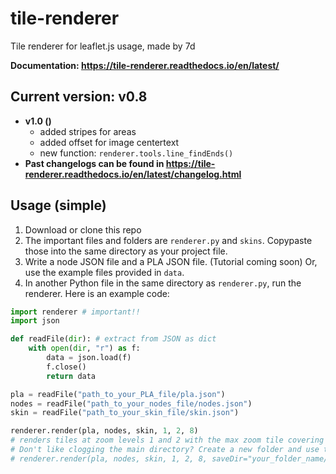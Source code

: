 # tile-renderer
Tile renderer for leaflet.js usage, made by 7d

**Documentation: https://tile-renderer.readthedocs.io/en/latest/**

## Current version: v0.8
* **v1.0 ()**
  * added stripes for areas
  * added offset for image centertext
  * new function: `renderer.tools.line_findEnds()`
* **Past changelogs can be found in https://tile-renderer.readthedocs.io/en/latest/changelog.html**

## Usage (simple)
1. Download or clone this repo
2. The important files and folders are `renderer.py` and `skins`. Copypaste those into the same directory as your project file.
3. Write a node JSON file and a PLA JSON file. (Tutorial coming soon) Or, use the example files provided in `data`.
4. In another Python file in the same directory as `renderer.py`, run the renderer. Here is an example code:
```python
import renderer # important!!
import json

def readFile(dir): # extract from JSON as dict
    with open(dir, "r") as f:
        data = json.load(f)
        f.close()
        return data

pla = readFile("path_to_your_PLA_file/pla.json")
nodes = readFile("path_to_your_nodes_file/nodes.json")
skin = readFile("path_to_your_skin_file/skin.json")

renderer.render(pla, nodes, skin, 1, 2, 8)
# renders tiles at zoom levels 1 and 2 with the max zoom tile covering 8 units
# Don't like clogging the main directory? Create a new folder and use this instead:
# renderer.render(pla, nodes, skin, 1, 2, 8, saveDir="your_folder_name/")
```